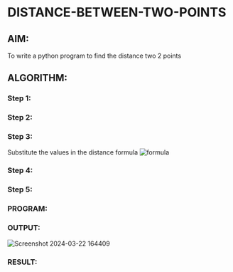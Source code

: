 # DISTANCE-BETWEEN-TWO-POINTS

## AIM:
To write a python program to find the distance two 2 points
## ALGORITHM:
### Step 1: 
### Step 2: 
### Step 3: 
Substitute the values in the distance formula  ![formula](/formula.JPG)
### Step 4: 
### Step 5: 
### PROGRAM:
  


### OUTPUT:
![Screenshot 2024-03-22 164409](https://github.com/Gowtham-jk/DISTANCE-BETWEEN-TWO-POINTS/assets/149857834/2b76db58-c980-4e03-80e9-69cc4071f1b0)


### RESULT:
